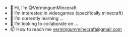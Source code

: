 - 👋 Hi, I’m @VermingumMinceraft
- 👀 I’m interested in videogames (specifically minecraft)
- 🌱 I’m currently learning ...
- 💞️ I’m looking to collaborate on ...
- 📫 How to reach me vermingumminecraft@gmail.com

<!---
VermingumMinceraft/VermingumMinceraft is a ✨ special ✨ repository because its `README.md` (this file) appears on your GitHub profile.
You can click the Preview link to take a look at your changes.
--->
